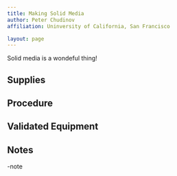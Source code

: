 ```yaml
---
title: Making Solid Media
author: Peter Chudinov
affiliation: Uninversity of California, San Francisco

layout: page
---
```


Solid media is a wondeful thing!

## Supplies

## Procedure

## Validated Equipment

## Notes

-note
